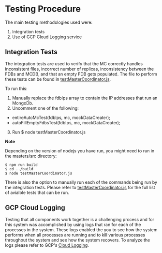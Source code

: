 # Testing Procedure

The main testing methodologies used were:

1. Integration tests
2. Use of GCP Cloud Logging service

## Integration Tests

The integration tests are used to verify that the MC correctly handles inconsistent files, incorrect number of replicas, inconsistency between the FDBs and MCDB, and that an empty FDB gets populated. The file to perform these tests can be found in [testMasterCoordinator.js](https://github.com/ZacharyKahn16/collaborative_teaching/blob/master/master/test/testMasterCoordinator.js).

To run this:

1. Manually replace the fdbIps array to contain the IP addresses that run
   an MongoDb.
2. Uncomment one of the following:

- entireAutoMcTest(fdbIps, mc, mockDataCreater);
- autoFillEmptyFdbsTest(fdbIps, mc, mockDataCreater);

3. Run \$ node testMasterCoordinator.js

**Note**

Depending on the version of nodejs you have run, you might need to run in the masters/src directory:

```
$ npm run build
$ cd ../build
$ node testMasterCoordinator.js

```

There is also the option to manually run each of the commands being run by the
integration tests. Please refer to [testMasterCoordinator.js](https://github.com/ZacharyKahn16/collaborative_teaching/blob/master/master/test/testMasterCoordinator.js) for the full list of avialble tests that can be run.

## GCP Cloud Logging

Testing that all components work together is a challenging process and for this system was accomplished by using logs that ran for each of the processes in the system. These logs enabled the you to see how the system performs when all processes are running and to kill various processes throughout the system and see how the system recovers. To analyze the logs please refer to GCP's [Cloud Logging](https://cloud.google.com/logging).
